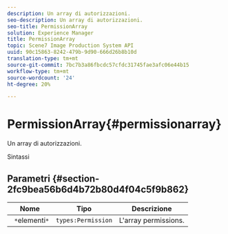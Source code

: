 ```yaml
---
description: Un array di autorizzazioni.
seo-description: Un array di autorizzazioni.
seo-title: PermissionArray
solution: Experience Manager
title: PermissionArray
topic: Scene7 Image Production System API
uuid: 90c15863-8242-479b-9d90-666d26b8b10d
translation-type: tm+mt
source-git-commit: 7bc7b3a86fbcdc57cfdc31745fae3afc06e44b15
workflow-type: tm+mt
source-wordcount: '24'
ht-degree: 20%

---
```



# PermissionArray{#permissionarray}

Un array di autorizzazioni.

Sintassi

## Parametri {#section-2fc9bea56b6d4b72b80d4f04c5f9b862}

| Nome | Tipo | Descrizione |
|---|---|---|
| ` *`elementi`*` | `types:Permission` | L&#39;array permissions. |

